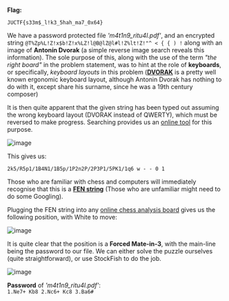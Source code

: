 **Flag:**
```
JUCTF{s33m$_l!k3_5hah_ma7_0x64}
```

We have a password protected file *'m4t1n9_ritu4l.pdf'*, and an encrypted string ``@T%Zp%L!Z!x$b!Z!x%LZ!l@B@lZ@l#l!Z%lt!Z!"^ < { { ) !`` along with an image of **Antonín Dvorak** (a simple reverse image search reveals this information). The sole purpose of this, along with the use of the term *"the right board"* in the problem statement, was to hint at the role of **keyboards**, or specifically, *keyboard layouts* in this problem ([**DVORAK**](https://en.wikipedia.org/wiki/Dvorak_keyboard_layout) is a pretty well known ergonomic keyboard layout, although Antonin Dvorak has nothing to do with it, except share his surname, since he was a 19th century composer)


It is then quite apparent that the given string has been typed out assuming the wrong keyboard layout (DVORAK instead of QWERTY), which must be reversed to make progress. Searching provides us an [online tool](https://www.dcode.fr/keyboard-change-cipher) for this purpose.


![image](https://s3.amazonaws.com/hr-assets/0/1679760744-52b87e48b3-tmp.png)


This gives us:

``2k5/R5p1/1B4N1/1B5p/1P2n2P/2P3P1/5PK1/1q6 w - - 0 1``


Those who are familiar with chess and computers will immediately recognise that this is a  [**FEN string**](https://en.wikipedia.org/wiki/Forsyth%E2%80%93Edwards_Notation) (Those who are unfamiliar might need to do some Googling).


Plugging the FEN string into any [online chess analysis board](https://www.365chess.com/analysis_board.php) gives us the following position, with White to move:


![image](https://s3.amazonaws.com/hr-assets/0/1679761711-b44e7a34ce-tmp.png)


It is quite clear that the position is a **Forced Mate-in-3**, with the main-line being the password to our file. We can either solve the puzzle ourselves (quite straightforward), or use StockFish to do the job.


![image](https://s3.amazonaws.com/hr-assets/0/1679761997-1aa95cff58-tmp.png)


**Password** of *'m4t1n9_ritu4l.pdf'*: <br>
``1.Ne7+ Kb8 2.Nc6+ Kc8 3.Ba6#``
